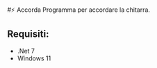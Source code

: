 #⚡ Accorda
Programma per accordare la chitarra.

Requisiti:
---------------	
* .Net 7 
* Windows 11
